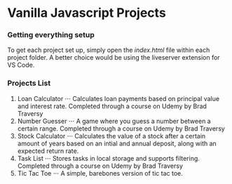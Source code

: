 # Vanilla Javascript Projects

### Getting everything setup

To get each project set up, simply open the _index.html_ file within each project folder. A better choice would be using the liveserver extension for VS Code.

### Projects List

1. Loan Calculator
   ⋅⋅⋅ Calculates loan payments based on principal value and interest rate. Completed through a course on Udemy by Brad Traversy
2. Number Guesser
   ⋅⋅⋅ A game where you guess a number between a certain range. Completed through a course on Udemy by Brad Traversy
3. Stock Calculator
   ⋅⋅⋅ Calculates the value of a stock after a certain amount of years based on an intial and annual deposit, along with an expected return rate.
4. Task List
   ⋅⋅⋅ Stores tasks in local storage and supports filtering. Completed through a course on Udemy by Brad Traversy
5. Tic Tac Toe
   ⋅⋅⋅ A simple, barebones version of tic tac toe.

